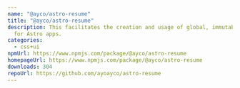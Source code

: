```yaml
---
name: "@ayco/astro-resume"
title: "@ayco/astro-resume"
description: This facilitates the creation and usage of global, immutable data
  for Astro apps.
categories:
  - css+ui
npmUrl: https://www.npmjs.com/package/@ayco/astro-resume
homepageUrl: https://www.npmjs.com/package/@ayco/astro-resume
downloads: 304
repoUrl: https://github.com/ayoayco/astro-resume
---
```

